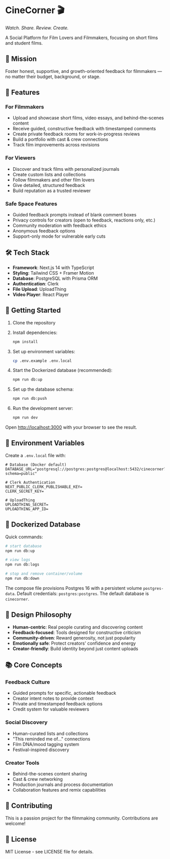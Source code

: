 # CineCorner 🎬

*Watch. Share. Review. Create.*

A Social Platform for Film Lovers and Filmmakers, focusing on short films and student films.

## 🎯 Mission

Foster honest, supportive, and growth-oriented feedback for filmmakers — no matter their budget, background, or stage.

## 🚀 Features

### For Filmmakers
- Upload and showcase short films, video essays, and behind-the-scenes content
- Receive guided, constructive feedback with timestamped comments
- Create private feedback rooms for work-in-progress reviews
- Build a portfolio with cast & crew connections
- Track film improvements across revisions

### For Viewers
- Discover and track films with personalized journals
- Create custom lists and collections
- Follow filmmakers and other film lovers
- Give detailed, structured feedback
- Build reputation as a trusted reviewer

### Safe Space Features
- Guided feedback prompts instead of blank comment boxes
- Privacy controls for creators (open to feedback, reactions only, etc.)
- Community moderation with feedback ethics
- Anonymous feedback options
- Support-only mode for vulnerable early cuts

## 🛠️ Tech Stack

- **Framework**: Next.js 14 with TypeScript
- **Styling**: Tailwind CSS + Framer Motion
- **Database**: PostgreSQL with Prisma ORM
- **Authentication**: Clerk
- **File Upload**: UploadThing
- **Video Player**: React Player

## 🚀 Getting Started

1. Clone the repository
2. Install dependencies:
   ```bash
   npm install
   ```

3. Set up environment variables:
   ```bash
   cp .env.example .env.local
   ```

4. Start the Dockerized database (recommended):
   ```bash
   npm run db:up
   ```

5. Set up the database schema:
   ```bash
   npm run db:push
   ```

5. Run the development server:
   ```bash
   npm run dev
   ```

Open [http://localhost:3000](http://localhost:3000) with your browser to see the result.

## 📝 Environment Variables

Create a `.env.local` file with:

```
# Database (Docker default)
DATABASE_URL="postgresql://postgres:postgres@localhost:5432/cinecorner?schema=public"

# Clerk Authentication
NEXT_PUBLIC_CLERK_PUBLISHABLE_KEY=
CLERK_SECRET_KEY=

# UploadThing
UPLOADTHING_SECRET=
UPLOADTHING_APP_ID=
```

## 🐳 Dockerized Database

Quick commands:

```bash
# start database
npm run db:up

# view logs
npm run db:logs

# stop and remove container/volume
npm run db:down
```

The compose file provisions Postgres 16 with a persistent volume `postgres-data`. Default credentials: `postgres:postgres`. The default database is `cinecorner`.

## 🎨 Design Philosophy

- **Human-centric**: Real people curating and discovering content
- **Feedback-focused**: Tools designed for constructive criticism
- **Community-driven**: Reward generosity, not just popularity
- **Emotionally safe**: Protect creators' confidence and energy
- **Creator-friendly**: Build identity beyond just content uploads

## 📚 Core Concepts

### Feedback Culture
- Guided prompts for specific, actionable feedback
- Creator intent notes to provide context
- Private and timestamped feedback options
- Credit system for valuable reviewers

### Social Discovery
- Human-curated lists and collections
- "This reminded me of..." connections
- Film DNA/mood tagging system
- Festival-inspired discovery

### Creator Tools
- Behind-the-scenes content sharing
- Cast & crew networking
- Production journals and process documentation
- Collaboration features and remix capabilities

## 🤝 Contributing

This is a passion project for the filmmaking community. Contributions are welcome!

## 📄 License

MIT License - see LICENSE file for details.